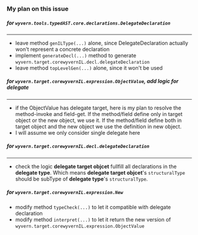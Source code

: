 ### My plan on this issue
##### for ```wyvern.tools.typedAST.core.declarations.DelegateDeclaration```
________________
* leave method ```genILType(...)``` alone, since DelegateDeclaration actually won't represent a concrete declaration
* implement ```generateDecl(...)``` method to generate ```wyvern.target.corewyvernIL.decl.delegateDeclaration```
* leave method ```topLevelGen(...)``` alone, since it won't be used

##### for ```wyvern.target.corewyvernIL.expression.ObjectValue```, add logic for delegate
________________
* if the ObjectValue has delegate target, here is my plan to resolve the method-invoke and field-get. If the method/field define only in target object or the new object, we use it. If the method/field define both in target object and the new object we use the definition in new object.
* I will assume we only consider single delegate here


##### for ```wyvern.target.corewyvernIL.decl.delegateDeclaration```
_________________
* check the logic **delegate target objcet** fullfill all declarations in the **delegate type**. Which means **delegate target objcet**'s ```structuralType``` should be subType of **delegate type**'s ```structuralType```.


##### for ```wyvern.target.corewyvernIL.expression.New```
* modify method ```typeCheck(...)``` to let it compatible with delegate declaration
* modify method ```interpret(...)``` to let it return the new version of ```wyvern.target.corewyvernIL.expression.ObjectValue```
